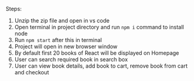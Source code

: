 Steps:

1. Unzip the zip file and open in vs code
2. Open terminal in project directory and run `npm i` command to install node
3. Run `npm start` after this in terminal
4. Project will open in new browser window
5. By default first 20 books of React will be displayed on Homepage
6. User can search required book in search box
7. User can view book details, add book to cart, remove book from cart and checkout